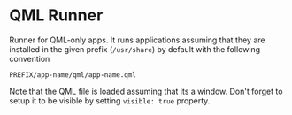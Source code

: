 # QML Runner

Runner for QML-only apps. It runs applications assuming that they are installed
in the given prefix (`/usr/share`) by default with the following convention

```
PREFIX/app-name/qml/app-name.qml
```

Note that the QML file is loaded assuming that its a window. Don't forget to setup
it to be visible by setting `visible: true` property.
